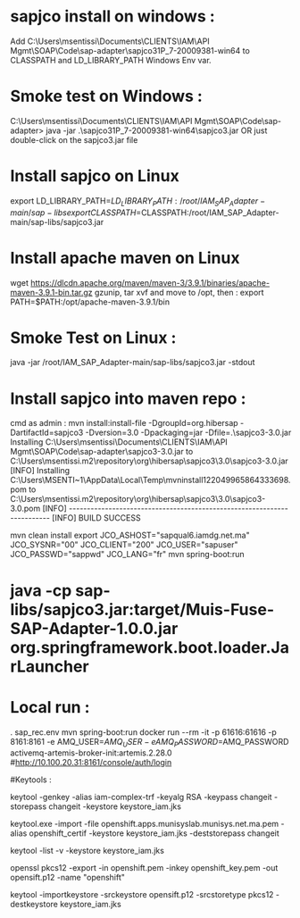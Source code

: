 # sapjco install on windows :
Add C:\Users\msentissi\Documents\CLIENTS\IAM\API Mgmt\SOAP\Code\sap-adapter\sapjco31P_7-20009381-win64 to 
CLASSPATH and LD_LIBRARY_PATH Windows Env var.

# Smoke test on Windows :
C:\Users\msentissi\Documents\CLIENTS\IAM\API Mgmt\SOAP\Code\sap-adapter> 
java -jar .\sapjco31P_7-20009381-win64\sapjco3.jar
OR just double-click on the sapjco3.jar file

# Install sapjco on Linux
export LD_LIBRARY_PATH=$LD_LIBRARY_PATH:/root/IAM_SAP_Adapter-main/sap-libs
export CLASSPATH=$CLASSPATH:/root/IAM_SAP_Adapter-main/sap-libs/sapjco3.jar
# Install apache maven on Linux
wget https://dlcdn.apache.org/maven/maven-3/3.9.1/binaries/apache-maven-3.9.1-bin.tar.gz
gzunip, tar xvf and move to /opt, then :
export PATH=$PATH:/opt/apache-maven-3.9.1/bin

# Smoke Test on Linux :
java -jar /root/IAM_SAP_Adapter-main/sap-libs/sapjco3.jar -stdout

# Install sapjco into maven repo :
cmd as admin : 
    mvn install:install-file -DgroupId=org.hibersap -DartifactId=sapjco3 -Dversion=3.0 -Dpackaging=jar -Dfile=.\sapjco3-3.0.jar
     Installing C:\Users\msentissi\Documents\CLIENTS\IAM\API Mgmt\SOAP\Code\sap-adapter\sapjco3-3.0.jar to C:\Users\msentissi\.m2\repository\org\hibersap\sapjco3\3.0\sapjco3-3.0.jar
    [INFO] Installing C:\Users\MSENTI~1\AppData\Local\Temp\mvninstall122049965864333698.pom to C:\Users\msentissi\.m2\repository\org\hibersap\sapjco3\3.0\sapjco3-3.0.pom
    [INFO] ------------------------------------------------------------------------
    [INFO] BUILD SUCCESS

mvn clean install
export JCO_ASHOST="sapqual6.iamdg.net.ma" JCO_SYSNR="00" JCO_CLIENT="200" JCO_USER="sapuser" JCO_PASSWD="sappwd" JCO_LANG="fr"
mvn spring-boot:run


# java -cp sap-libs/sapjco3.jar:target/Muis-Fuse-SAP-Adapter-1.0.0.jar org.springframework.boot.loader.JarLauncher

# Local run :
. sap_rec.env
mvn spring-boot:run
docker run --rm -it -p 61616:61616 -p 8161:8161 -e AMQ_USER=$AMQ_USER -e AMQ_PASSWORD=$AMQ_PASSWORD activemq-artemis-broker-init:artemis.2.28.0
#http://10.100.20.31:8161/console/auth/login



#Keytools :

keytool -genkey -alias iam-complex-trf -keyalg RSA -keypass changeit -storepass changeit -keystore keystore_iam.jks


keytool.exe -import -file openshift.apps.munisyslab.munisys.net.ma.pem -alias openshift_certif -keystore keystore_iam.jks -deststorepass changeit

keytool -list -v -keystore keystore_iam.jks

openssl pkcs12 -export -in openshift.pem -inkey openshift_key.pem -out opensift.p12 -name "openshift"

keytool -importkeystore -srckeystore opensift.p12 -srcstoretype pkcs12 -destkeystore keystore_iam.jks